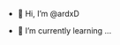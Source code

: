 - 👋 Hi, I’m @ardxD

- 🌱 I’m currently learning ...

<!---
ardxD/ardxD is a ✨ special ✨ repository because its `README.md` (this file) appears on your GitHub profile.
You can click the Preview link to take a look at your changes.
--->
